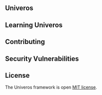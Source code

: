 ## Univeros

## Learning Univeros

## Contributing

## Security Vulnerabilities

## License

The Univeros framework is open [MIT license](http://opensource.org/licenses/MIT).

